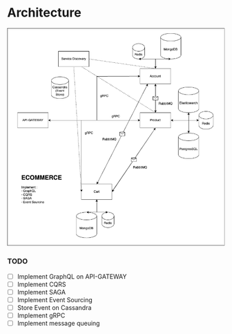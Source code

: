 # Architecture


<img src="./event-driven.drawio.png">


### TODO
- [ ] Implement GraphQL on API-GATEWAY
- [ ] Implement CQRS
- [ ] Implement SAGA
- [ ] Implement Event Sourcing
- [ ] Store Event on Cassandra
- [ ] Implement gRPC
- [ ] Implement message queuing